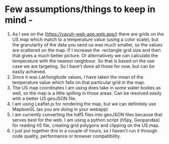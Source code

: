 # Few assumptions/things to keep in mind - 

1. As I see on the (https://vayuh-web-app.web.app/) there are grids on the US map which match to a temperature value (using a color scale); but the granularity of the data you send us was much smaller, so the values are scattered on the map. If I increase the  rectangle grid size and then that gives a much better picture. Or alternatively we can calculate the temperature with the nearest neighbour. So that is based on the use case we are targeting. So I have't done all those for now, but can be easily achieved. 
2. Since it was Lat/longitude values, I have taken the mean of the temperature value which falls on that particular grid in the map.
3. The US map coordinates I am using does take in some water bodies as well, so the map is a little spilling in those areas. Can be resolved easily with a better US geoJSON file.
4. I am using Leaflet.js for rendering the map, but we can definitely use MapboxGL (as you are doing in your webapp)
5. I am currently converting the hdf5 files into geoJSON files because that serves best for the web. I am using a python script (h5py, Geopandas) for reading h5 file, creating grid polygons and clipping on the US map.
6. I just put together this in a couple of hours, so I haven't run it through code quality, performance or browser compatibility. 

